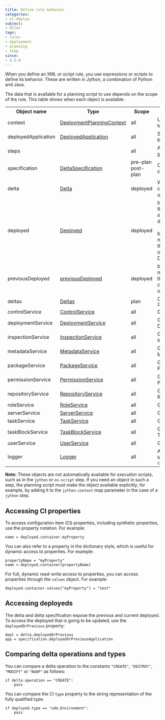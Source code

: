```yaml
---
title: Define rule behavior
categories:
- xl-deploy
subject:
- Rules
tags:
- rules
- deployment
- planning
- step
since:
- 4.5.0
---
```


When you define an XML or script rule, you use expressions or scripts to define its behavior. These are written in Jython, a combination of Python and Java.

The data that is available for a planning script to use depends on the scope of the rule. This table shows when each object is available:

<table class="table table-striped">
    <tr>
        <th>Object name</th> <th>Type</th> <th>Scope</th> <th>Description</th>
    </tr>
    <tr>
        <td>context</td> <td><a href="/xl-deploy/4.5.x/udm-plugin-api/com/xebialabs/deployit/plugin/api/deployment/planning/DeploymentPlanningContext.html">DeploymentPlanningContext</a></td> <td>all</td> <td>Use this to add steps and checkpoints to the plan</td>
    </tr>
    <tr>
        <td>deployedApplication</td> <td><a href="/xl-deploy/4.5.x/udm-plugin-api/com/xebialabs/deployit/plugin/api/udm/DeployedApplication.html">DeployedApplication</a></td> <td>all</td> <td>Specifies which application version will be deployed to which environment</td>
    </tr>
    <tr>
        <td>steps</td> <td> </td> <td>all</td> <td>Allows you to create steps from the <a href="/xl-deploy/how-to/use-a-predefined-step-in-a-rule.html">step registry</a></td>
    <tr>
        <td>specification</td> <td><a href="/xl-deploy/4.5.x/udm-plugin-api/com/xebialabs/deployit/plugin/api/deployment/specification/DeltaSpecification.html">DeltaSpecification</a></td> <td>pre-plan<br/>post-plan</td> <td>Contains the delta specification for the current deployment</td>
    </tr>
    <tr>
        <td>delta</td> <td><a href="/xl-deploy/4.5.x/udm-plugin-api/com/xebialabs/deployit/plugin/api/deployment/specification/Delta.html">Delta</a></td> <td>deployed</td> <td>Whether the deployed should be created, modified, destroyed, or left unchanged (noop)</td>
    </tr>
    <tr>
        <td>deployed</td> <td><a href="/xl-deploy/5.0.x/javadoc/udm-plugin-api/com/xebialabs/deployit/plugin/api/udm/Deployed.html">Deployed</a></td> <td>deployed</td> <td>In the case of create, modify, or noop, this is the "current" deployed that the <code>delta</code> variable refers to; in the case of destroy, this is the "old" deployed<br /><br />
        <span class="label label-danger">beta</span> In the case of create, modify, or noop, this is the "current" deployed that the <code>delta</code> variable refers to; in the case of destroy, it is not provided (as of XL Deploy 5.0.0)</td>
    </tr>
    <tr>
    	 <td>previousDeployed</td> <td><a href="/xl-deploy/5.0.x/javadoc/udm-plugin-api/com/xebialabs/deployit/plugin/api/udm/Deployed.html">previousDeployed</a></td> <td>deployed</td> <td><span class="label label-danger">beta</span> In the case of modify, destroy, or noop, this is the "previous" deployed that the <code>delta</code> variable refers to; in the case of create, this is not provided (as of XL Deploy 5.0.0)</td>
    </tr>
    <tr>
        <td>deltas</td> <td><a href="/xl-deploy/4.5.x/udm-plugin-api/com/xebialabs/deployit/plugin/api/deployment/specification/Deltas.html">Deltas</a></td> <td>plan</td> <td>Collection of all <code>Delta</code>s in the current <code>InterleavedPlan</code></td>
    </tr>
    <tr>
        <td>controlService</td> <td><a href="/jython-docs/#!/xl-deploy/4.5.x//service/com.xebialabs.deployit.engine.api.ControlService">ControlService</a></td> <td>all</td> <td>Gives you access to the ControlService</td>
    </tr>
    <tr>
        <td>deploymentService</td> <td><a href="/jython-docs/#!/xl-deploy/4.5.x//service/com.xebialabs.deployit.engine.api.DeploymentService">DeploymentService</a></td> <td>all</td> <td>Gives you access to the DeploymentService</td>
    </tr>
    <tr>
        <td>inspectionService</td> <td><a href="/jython-docs/#!/xl-deploy/4.5.x//service/com.xebialabs.deployit.engine.api.InspectionService">InspectionService</a></td> <td>all</td> <td>Gives you access to the InspectionService</td>
    </tr>
    <tr>
        <td>metadataService</td> <td><a href="/jython-docs/#!/xl-deploy/4.5.x//service/com.xebialabs.deployit.engine.api.MetadataService">MetadataService</a></td> <td>all</td> <td>Gives you access to the MetadataService</td>
    </tr>
    <tr>
        <td>packageService</td> <td><a href="/jython-docs/#!/xl-deploy/4.5.x//service/com.xebialabs.deployit.engine.api.PackageService">PackageService</a></td> <td>all</td> <td>Gives you access to the PackageService</td>
    </tr>
    <tr>
        <td>permissionService</td> <td><a href="/jython-docs/#!/xl-deploy/4.5.x//service/com.xebialabs.deployit.engine.api.PermissionService">PermissionService</a></td> <td>all</td> <td>Gives you access to the PermissionService</td>
    </tr>
    <tr>
        <td>repositoryService</td> <td><a href="/jython-docs/#!/xl-deploy/4.5.x//service/com.xebialabs.deployit.engine.api.RepositoryService">RepositoryService</a></td> <td>all</td> <td>Gives you access to the RepositoryService</td>
    </tr>
    <tr>
        <td>roleService</td> <td><a href="/jython-docs/#!/xl-deploy/4.5.x//service/com.xebialabs.deployit.engine.api.RoleService">RoleService</a></td> <td>all</td> <td>Gives you access to the RoleService</td>
    </tr>
    <tr>
        <td>serverService</td> <td><a href="/jython-docs/#!/xl-deploy/4.5.x//service/com.xebialabs.deployit.engine.api.ServerService">ServerService</a></td> <td>all</td> <td>Gives you access to the ServerService</td>
    </tr>
    <tr>
        <td>taskService</td> <td><a href="/jython-docs/#!/xl-deploy/4.5.x//service/com.xebialabs.deployit.engine.api.TaskService">TaskService</a></td> <td>all</td> <td>Gives you access to the TaskService</td>
    </tr>
    <tr>
        <td>taskBlockService</td> <td><a href="/jython-docs/#!/xl-deploy/4.5.x//service/com.xebialabs.deployit.engine.api.TaskBlockService">TaskBlockService</a></td> <td>all</td> <td>Gives you access to the TaskBlockService</td>
    </tr>
    <tr>
        <td>userService</td> <td><a href="/jython-docs/#!/xl-deploy/4.5.x//service/com.xebialabs.deployit.engine.api.UserService">UserService</a></td> <td>all</td> <td>Gives you access to the UserService</td>
    </tr>
    </tr>
        <tr>
        <td>logger</td> <td><a href="http://www.slf4j.org/api/org/slf4j/Logger.html">Logger</a></td> <td>all</td> <td>Allows you to access the XL Deploy logs. Prints logs to namespace <code>com.xebialabs.platform.script.Logging</code></td>
    </tr>
</table>

**Note:** These objects are not automatically available for *execution* scripts, such as in the `jython` or `os-script` step. If you need an object in such a step, the planning script must make the object available explicitly; for example, by adding it to the `jython-context` map parameter in the case of a `jython` step.

## Accessing CI properties

To access configuration item (CI) properties, including synthetic properties, use the property notation. For example:

    name = deployed.container.myProperty

You can also refer to a property in the dictionary style, which is useful for dynamic access to properties. For example:

    propertyName = "myProperty"
    name = deployed.container[propertyName]

For full, dynamic read-write access to properties, you can access properties through the `values` object. For example:

    deployed.container.values["myProperty"] = "test"

## Accessing deployeds

The delta and delta specification expose the previous and current deployed. To access the deployed that is going to be updated, use the `deployedOrPrevious` property:

    depl = delta.deployedOrPrevious
    app = specification.deployedOrPreviousApplication

## Comparing delta operations and types

You can compare a delta operation to the constants `"CREATE"`, `"DESTROY"`, `"MODIFY"` or `"NOOP"` as follows:

    if delta.operation == "CREATE":
        pass

You can compare the CI `type` property to the string representation of the fully qualified type:

    if deployed.type == "udm.Environment":
        pass

